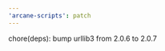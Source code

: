 ```yaml
---
'arcane-scripts': patch
---
```


<!-- markdownlint-disable MD041 -->chore(deps): bump urllib3 from 2.0.6 to 2.0.7
